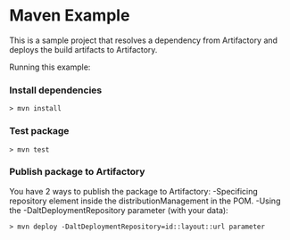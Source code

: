 # Maven Example

This is a sample project that resolves a dependency from Artifactory and deploys the build artifacts to Artifactory.

Running this example:
### Install dependencies
```console
> mvn install
```

### Test package
```console
> mvn test
```

### Publish package to Artifactory

You have 2 ways to publish the package to Artifactory:
-Specificing repository element inside the distributionManagement in the POM.
-Using the -DaltDeploymentRepository parameter (with your data): 
```console
> mvn deploy -DaltDeploymentRepository=id::layout::url parameter
```

